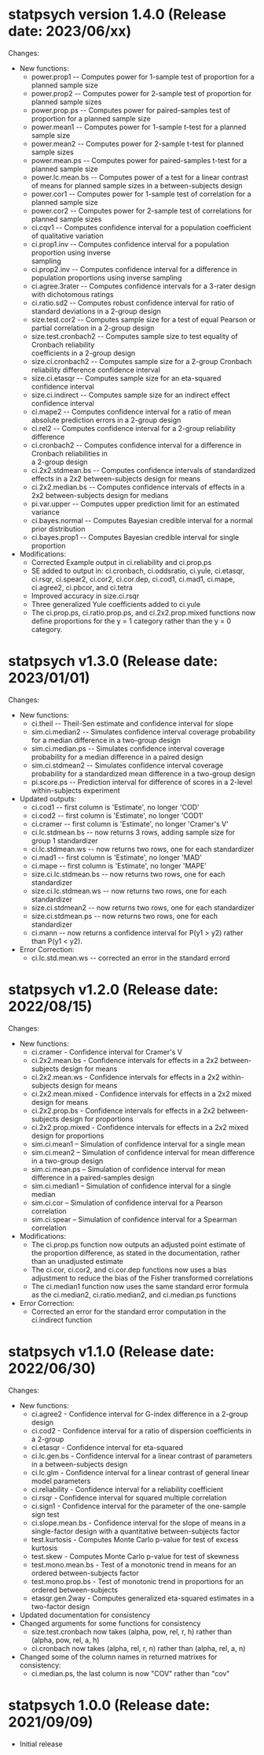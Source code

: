 statpsych version 1.4.0 (Release date: 2023/06/xx)
===========

Changes:

* New functions:
    * power.prop1 -- Computes power for 1-sample test of proportion for a planned sample size
    * power.prop2 -- Computes power for 2-sample test of proportion for planned sample sizes
    * power.prop.ps -- Computes power for paired-samples test of proportion for a planned 
      sample size
    * power.mean1 -- Computes power for 1-sample t-test for a planned sample size
    * power.mean2 -- Computes power for 2-sample t-test for planned sample sizes
    * power.mean.ps -- Computes power for paired-samples t-test for a planned sample size
    * power.lc.mean.bs -- Computes power of a test for a linear contrast of means for planned 
      sample sizes in a between-subjects design
    * power.cor1 -- Computes power for 1-sample test of correlation for a planned sample size
    * power.cor2 -- Computes power for 2-sample test of correlations for planned sample sizes
    * ci.cqv1 -- Computes confidence interval for a population coefficient of qualitative 
      variation 
    * ci.prop1.inv -- Computes confidence interval for a population proportion using inverse  
      sampling
    * ci.prop2.inv -- Computes confidence interval for a difference in population proportions 
      using inverse sampling
    * ci.agree.3rater -- Computes confidence intervals for a 3-rater design with dichotomous
      ratings
    * ci.ratio.sd2 -- Computes robust confidence interval for ratio of standard deviations in a 
      2-group design
    * size.test.cor2 -- Computes sample size for a test of equal Pearson or partial correlation in a 
      2-group design
    * size.test.cronbach2 -- Computes sample size to test equality of Cronbach reliability    
      coefficients in a 2-group design
    * size.ci.cronbach2 -- Computes sample size for a 2-group Cronbach reliability difference 
      confidence interval
    * size.ci.etasqr -- Computes sample size for an eta-squared confidence interval
    * size.ci.indirect -- Computes sample size for an indirect effect confidence interval
    * ci.mape2 -- Computes confidence interval for a ratio of mean absolute prediction errors in
      a 2-group design
    * ci.rel2 -- Computes confidence interval for a 2-group reliability difference
    * ci.cronbach2 -- Computes confidence interval for a difference in Cronbach reliabilities in  
      a 2-group design
    * ci.2x2.stdmean.bs -- Computes confidence intervals of standardized effects in a 2x2 
      between-subjects design for means
    * ci.2x2.median.bs -- Computes confidence intervals of effects in a 2x2 between-subjects 
      design for medians
    * pi.var.upper -- Computes upper prediction limit for an estimated variance
    * ci.bayes.normal -- Computes Bayesian credible interval for a normal prior distribution
    * ci.bayes.prop1 -- Computes Bayesian credible interval for single proportion
*  Modifications:
    * Corrected Example output in ci.reliability and ci.prop.ps
    * SE added to output in:  ci.cronbach, ci.oddsratio, ci.yule, ci.etasqr, ci.rsqr, ci.spear2, 
      ci.cor2, ci.cor.dep, ci.cod1, ci.mad1, ci.mape, ci.agree2, ci.pbcor, and ci.tetra
    * Improved accuracy in size.ci.rsqr
    * Three generalized Yule coefficients added to ci.yule
    * The ci.prop.ps, ci.ratio.prop.ps, and ci.2x2.prop.mixed functions now define proportions 
      for the y = 1 category rather than the y = 0 category.


statpsych v1.3.0 (Release date: 2023/01/01)
==============

Changes:

* New functions:
    * ci.theil -- Theil-Sen estimate and confidence interval for slope
    * sim.ci.median2 -- Simulates confidence interval coverage probability for a median difference in a two-group design
    * sim.ci.median.ps -- Simulates confidence interval coverage probability for a median difference in a paired design
    * sim.ci.stdmean2 -- Simulates confidence interval coverage probability for a standardized mean difference in a two-group design
    * pi.score.ps -- Prediction interval for difference of scores in a 2-level within-subjects experiment
* Updated outputs:
    * ci.cod1 -- first column is 'Estimate', no longer 'COD'
    * ci.cod2 -- first column is 'Estimate', no longer 'COD1'
    * ci.cramer -- first column is 'Estimate', no longer 'Cramer's V'
    * ci.lc.stdmean.bs -- now returns 3 rows, adding sample size for group 1 standardizer
    * ci.lc.stdmean.ws -- now returns two rows, one for each standardizer
    * ci.mad1 -- first column is 'Estimate', no longer 'MAD'
    * ci.mape -- first column is 'Estimate', no longer 'MAPE'
    * size.ci.lc.stdmean.bs -- now returns two rows, one for each standardizer
    * size.ci.lc.stdmean.ws -- now returns two rows, one for each standardizer
    * size.ci.stdmean2 -- now returns two rows, one for each standardizer
    * size.ci.stdmean.ps -- now returns two rows, one for each standardizer
    * ci.mann -- now returns a confidence interval for P(y1 > y2) rather than P(y1 < y2).
* Error Correction:
    * ci.lc.std.mean.ws -- corrected an error in the standard errord
    

statpsych v1.2.0 (Release date: 2022/08/15)
==============

Changes:

* New functions:
    * ci.cramer - Confidence interval for Cramer's V
    * ci.2x2.mean.bs - Confidence intervals for effects in a 2x2 between-subjects design for means
    * ci.2x2.mean.ws - Confidence intervals for effects in a 2x2 within-subjects design for means
    * ci.2x2.mean.mixed - Confidence intervals for effects in a 2x2 mixed design for means
    * ci.2x2.prop.bs - Confidence intervals for effects in a 2x2 between-subjects design for proportions
    * ci.2x2.prop.mixed - Confidence intervals for effects in a 2x2 mixed design for proportions
    * sim.ci.mean1 – Simulation of confidence interval for a single mean
    * sim.ci.mean2 – Simulation of confidence interval for mean difference in a two-group design
    * sim.ci.mean.ps – Simulation of confidence interval for mean difference in a paired-samples design
    * sim.ci.median1 – Simulation of confidence interval for a single median
    * sim.ci.cor – Simulation of confidence interval for a Pearson correlation
    * sim.ci.spear – Simulation of confidence interval for a Spearman correlation
* Modifications:
    * The ci.prop.ps function now outputs an adjusted point estimate of the proportion difference, as stated in the documentation, rather than an unadjusted estimate
    * The ci.cor, ci.cor2, and ci.cor.dep functions now uses a bias adjustment to reduce the bias of the Fisher transformed correlations
    * The ci.median1 function now uses the same standard error formula as the ci.median2, ci.ratio.median2, and ci.median.ps functions
* Error Correction:
    * Corrected an error for the standard error computation in the ci.indirect function
    

statpsych v1.1.0 (Release date: 2022/06/30)
==============

Changes:

* New functions:
    * ci.agree2 - Confidence interval for G-index difference in a 2-group design
    * ci.cod2 - Confidence interval for a ratio of dispersion coefficients in a 2-group
    * ci.etasqr - Confidence interval for eta-squared
    * ci.lc.gen.bs - Confidence interval for a linear contrast of parameters in a between-subjects design
    * ci.lc.glm - Confidence interval for a linear contrast of general linear model parameters
    * ci.reliability - Confidence interval for a reliability coefficient
    * ci.rsqr - Confidence interval for squared multiple correlation
    * ci.sign1 - Confidence interval for the parameter of the one-sample sign test
    * ci.slope.mean.bs - Confidence interval for the slope of means in a single-factor design with a quantitative between-subjects factor
    * test.kurtosis - Computes Monte Carlo p-value for test of excess kurtosis
    * test.skew - Computes Monte Carlo p-value for test of skewness
    * test.mono.mean.bs - Test of a monotonic trend in means for an ordered between-subjects factor
    * test.mono.prop.bs - Test of monotonic trend in proportions for an ordered between-subjects
    * etasqr.gen.2way - Computes generalized eta-squared estimates in a two-factor design
* Updated documentation for consistency
* Changed arguments for some functions for consistency
    * size.test.cronbach now takes (alpha, pow, rel, r, h) rather than (alpha, pow, rel, a, h)
    * ci.cronbach now takes (alpha, rel, r, n) rather than (alpha, rel, a, n)
* Changed some of the column names in returned matrixes for consistency:
    * ci.median.ps, the last column is now "COV" rather than "cov"

statpsych 1.0.0 (Release date: 2021/09/09)
==============

* Initial release

